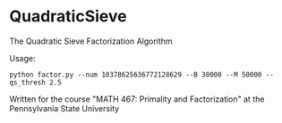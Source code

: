 # QuadraticSieve
The Quadratic Sieve Factorization Algorithm


Usage:

```
python factor.py --num 10378625636772128629 --B 30000 --M 50000 --qs_thresh 2.5
```



Written for the course "MATH 467: Primality and Factorization" at the Pennsylvania State University
